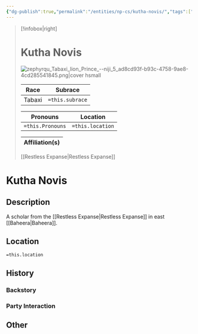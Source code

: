 ```yaml
---
{"dg-publish":true,"permalink":"/entities/np-cs/kutha-novis/","tags":["Creature","NPC","DigTeam"]}
---
```



> [!infobox|right]
> # Kutha Novis
> ![zephyrqu_Tabaxi_lion_Prince_--niji_5_ad8cd93f-b93c-4758-9ae8-4cd285541845.png|cover hsmall](/img/user/Images/zephyrqu_Tabaxi_lion_Prince_--niji_5_ad8cd93f-b93c-4758-9ae8-4cd285541845.png)
> 
> Race | Subrace |
> ---|---|
> Tabaxi | `=this.subrace` |
> 
> 
> Pronouns|Location| 
> ---|---|
> `=this.Pronouns`|`=this.location`|
> 
> Affiliation(s)|
> ---|
> [[Restless Expanse\|Restless Expanse]]






# Kutha Novis

## Description
A scholar from the [[Restless Expanse\|Restless Expanse]] in east [[Baheera\|Baheera]].
## Location
`=this.location`
## History

### Backstory

### Party Interaction

## Other


